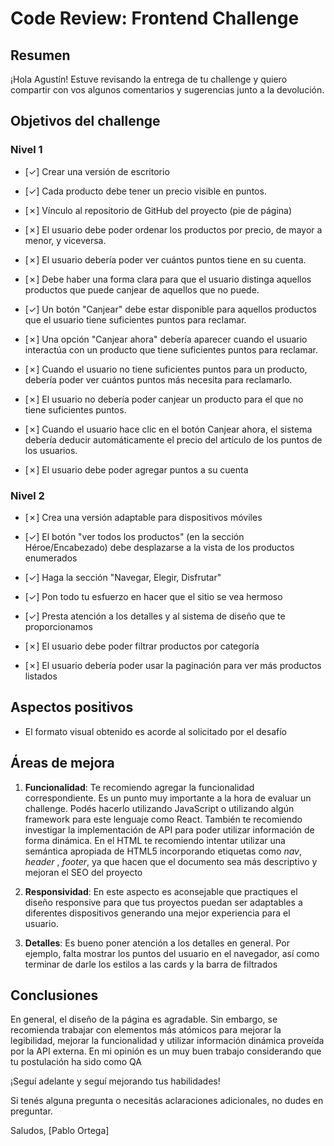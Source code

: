 # **Code Review: Frontend Challenge**

## Resumen

¡Hola Agustín! Estuve revisando la entrega de tu challenge y quiero compartir con vos algunos comentarios y sugerencias junto a la devolución.

## Objetivos del challenge

### Nivel 1

- [✓] Crear una versión de escritorio

- [✓] Cada producto debe tener un precio visible en puntos.
- [✗] Vínculo al repositorio de GitHub del proyecto (pie de página)
- [✗] El usuario debe poder ordenar los productos por precio, de mayor a menor, y viceversa.
- [✗] El usuario debería poder ver cuántos puntos tiene en su cuenta.
- [✗] Debe haber una forma clara para que el usuario distinga aquellos productos que puede canjear de aquellos que no puede.
- [✓] Un botón "Canjear" debe estar disponible para aquellos productos que el usuario tiene suficientes puntos para reclamar.
- [✗] Una opción "Canjear ahora" debería aparecer cuando el usuario interactúa con un producto que tiene suficientes puntos para reclamar.
- [✗] Cuando el usuario no tiene suficientes puntos para un producto, debería poder ver cuántos puntos más necesita para reclamarlo.
- [✗] El usuario no debería poder canjear un producto para el que no tiene suficientes puntos.
- [✗] Cuando el usuario hace clic en el botón Canjear ahora, el sistema debería deducir automáticamente el precio del artículo de los puntos de los usuarios.
- [✗] El usuario debe poder agregar puntos a su cuenta

### Nivel 2

- [✗] Crea una versión adaptable para dispositivos móviles

- [✓] El botón "ver todos los productos" (en la sección Héroe/Encabezado) debe desplazarse a la vista de los productos enumerados
- [✓] Haga la sección "Navegar, Elegir, Disfrutar"
- [✓] Pon todo tu esfuerzo en hacer que el sitio se vea hermoso
- [✓] Presta atención a los detalles y al sistema de diseño que te proporcionamos
- [✗] El usuario debe poder filtrar productos por categoría
- [✗] El usuario debería poder usar la paginación para ver más productos listados


## Aspectos positivos

- El formato visual obtenido es acorde al solicitado por el desafío

## Áreas de mejora

1. **Funcionalidad**: 
Te recomiendo agregar la funcionalidad correspondiente. Es un punto muy importante a la hora de evaluar un challenge. Podés hacerlo utilizando JavaScript o utilizando algún framework para este lenguaje como React. También te recomiendo investigar la implementación de API para poder utilizar información de forma dinámica. En el HTML te recomiendo intentar utilizar una semántica apropiada de HTML5 incorporando etiquetas como *nav*, *header* , *footer*, ya que hacen que el documento sea más descriptivo y mejoran el SEO del proyecto 

2. **Responsividad**:
En este aspecto es aconsejable que practiques el diseño responsive para que tus proyectos puedan ser adaptables a diferentes dispositivos generando una mejor experiencia para el usuario.

3. **Detalles**:
Es bueno poner atención a los detalles en general. Por ejemplo, falta mostrar los puntos del usuario en el navegador, así como terminar de darle los estilos a las cards y la barra de filtrados


## Conclusiones

En general, el diseño de la página es agradable. Sin embargo, se recomienda trabajar con elementos más atómicos para mejorar la legibilidad, mejorar la funcionalidad y utilizar información dinámica proveída por la API externa.
En mi opinión es un muy buen trabajo considerando que tu postulación ha sido como QA

¡Seguí adelante y seguí mejorando tus habilidades!

Si tenés alguna pregunta o necesitás aclaraciones adicionales, no dudes en preguntar.

Saludos,
[Pablo Ortega]